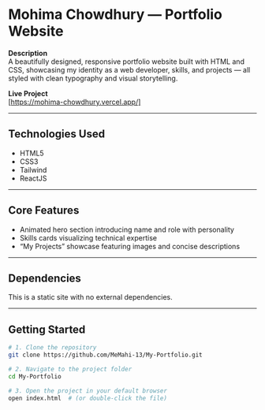 # Mohima Chowdhury — Portfolio Website

**Description**  
A beautifully designed, responsive portfolio website built with HTML and CSS, showcasing my identity as a web developer, skills, and projects — all styled with clean typography and visual storytelling.

**Live Project**  
[https://mohima-chowdhury.vercel.app/]

---

## Technologies Used  
- HTML5  
- CSS3
- Tailwind
- ReactJS  

---

## Core Features  
- Animated hero section introducing name and role with personality  
- Skills cards visualizing technical expertise  
- “My Projects” showcase featuring images and concise descriptions  

---

## Dependencies  
This is a static site with no external dependencies.

---

## Getting Started

```bash
# 1. Clone the repository
git clone https://github.com/MeMahi-13/My-Portfolio.git

# 2. Navigate to the project folder
cd My-Portfolio

# 3. Open the project in your default browser
open index.html  # (or double-click the file)
